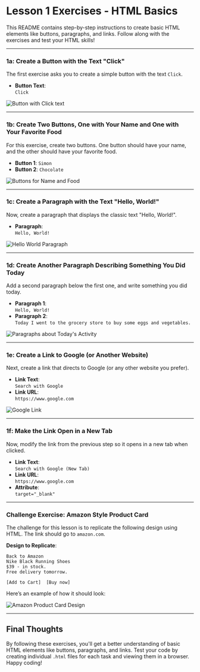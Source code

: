 # Lesson 1 Exercises - HTML Basics

This README contains step-by-step instructions to create basic HTML elements like buttons, paragraphs, and links. Follow along with the exercises and test your HTML skills!

---

### 1a: Create a Button with the Text "Click"

The first exercise asks you to create a simple button with the text `Click`.

- **Button Text**:  
  `Click`

![Button with Click text](https://github.com/user-attachments/assets/dd2f1cf9-b356-4c46-a94e-eeea78b75225)

---

### 1b: Create Two Buttons, One with Your Name and One with Your Favorite Food

For this exercise, create two buttons. One button should have your name, and the other should have your favorite food.

- **Button 1**: `Simon`  
- **Button 2**: `Chocolate`

![Buttons for Name and Food](https://github.com/user-attachments/assets/b95a5aa3-1739-4fef-9f7d-4ccfef55266f)

---

### 1c: Create a Paragraph with the Text "Hello, World!"

Now, create a paragraph that displays the classic text "Hello, World!".

- **Paragraph**:  
  `Hello, World!`

![Hello World Paragraph](https://github.com/user-attachments/assets/48753aa0-1836-4df9-bdcc-a56d2e5ff2b2)

---

### 1d: Create Another Paragraph Describing Something You Did Today

Add a second paragraph below the first one, and write something you did today.

- **Paragraph 1**:  
  `Hello, World!`  
- **Paragraph 2**:  
  `Today I went to the grocery store to buy some eggs and vegetables.`

![Paragraphs about Today's Activity](https://github.com/user-attachments/assets/3760d2c3-1cc1-4619-a9a8-fe38fee6dfd3)

---

### 1e: Create a Link to Google (or Another Website)

Next, create a link that directs to Google (or any other website you prefer).

- **Link Text**:  
  `Search with Google`  
- **Link URL**:  
  `https://www.google.com`

![Google Link](https://github.com/user-attachments/assets/852b201e-8dfe-4862-8603-bfb418b78102)

---

### 1f: Make the Link Open in a New Tab

Now, modify the link from the previous step so it opens in a new tab when clicked.

- **Link Text**:  
  `Search with Google (New Tab)`  
- **Link URL**:  
  `https://www.google.com`  
- **Attribute**:  
  `target="_blank"`

---

### Challenge Exercise: Amazon Style Product Card

The challenge for this lesson is to replicate the following design using HTML. The link should go to `amazon.com`.

**Design to Replicate**:

```
Back to Amazon
Nike Black Running Shoes  
$39 - in stock.  
Free delivery tomorrow.

[Add to Cart]  [Buy now]
```

Here’s an example of how it should look:

![Amazon Product Card Design](https://github.com/user-attachments/assets/4d247ec9-3ac3-43d8-b1d0-a610a9aa86dc)

---

## Final Thoughts

By following these exercises, you'll get a better understanding of basic HTML elements like buttons, paragraphs, and links. Test your code by creating individual `.html` files for each task and viewing them in a browser. Happy coding!
```
